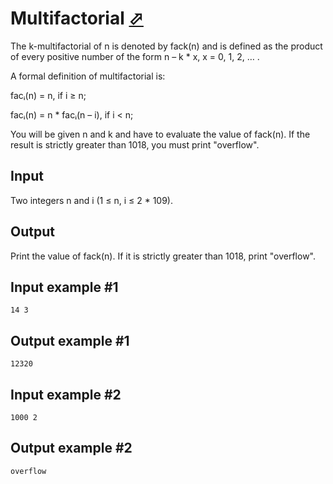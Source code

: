 # Multifactorial [⬀](https://www.e-olymp.com/en/problems/1214)
The k-multifactorial of n is denoted by fack(n) and is defined as the product of every positive number of the form n – k * x, x = 0, 1, 2, … .

A formal definition of multifactorial is:

facᵢ(n) = n, if i ≥ n;

facᵢ(n) = n * facᵢ(n – i), if i < n;

You will be given n and k and have to evaluate the value of fack(n). If the result is strictly greater than 1018, you must print "overflow".

## Input
Two integers n and i (1 ≤ n, i ≤ 2 * 109).

## Output
Print the value of fack(n). If it is strictly greater than 1018, print "overflow".

## Input example #1
```
14 3
```

## Output example #1
```
12320
```

## Input example #2
```
1000 2
```

## Output example #2
```
overflow
```
